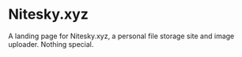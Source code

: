 # Nitesky.xyz
A landing page for Nitesky.xyz, a personal file storage site and image uploader. Nothing special.
